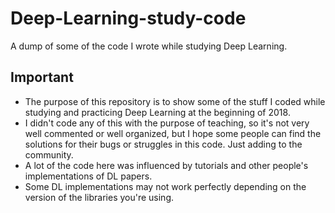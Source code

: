 # Deep-Learning-study-code
A dump of some of the code I wrote while studying Deep Learning.

## Important
  - The purpose of this repository is to show some of the stuff I coded while studying and practicing Deep Learning at the beginning of 2018.
  - I didn't code any of this with the purpose of teaching, so it's not very well commented or well organized, but I hope some people can find the solutions for their bugs or struggles in this code. Just adding to the community.
  - A lot of the code here was influenced by tutorials and other people's implementations of DL papers. 
  - Some DL implementations may not work perfectly depending on the version of the libraries you're using.
